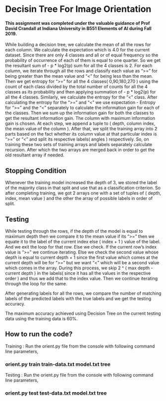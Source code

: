 # Decisin Tree For Image Orientation

#### This assignment was completed under the valuable guidance of Prof David Crandall at Indiana University in B551 Elements of AI during Fall 2019.

While building a decision tree, we calculate the mean of all the rows for each column. We calculate the expectation which is 4.0 for the current dataset. Since there are only 4 classes and all or of equal frequency so the probability of occurrence of each of them is equal to one quarter. So we get the resultant sum of - p * log2(p) sum for all the 4 classes is 2. For each column, we iterate through all the rows and classify each value as “>=” for being greater than the mean value and “<” for being less than the mean. Then we get entropy for “>=” for all the 4 classes( 0,90,180,270 ) using the count of each class divided by the total number of counts for all the 4 classes as its probability and then applying summation of - p * log2(p) for all the 4 classes. Similarly, we calculate the entropy for the “<” class. After calculating the entropy for the “>=” and “<” we use expectation - Entropy for “>=” and the “<” separately to calculate the information gain for each of the classes. Then we sum up the information gain for both the classes to get the resultant information gain. The column with maximum information gain is chosen. At each step, we append a tuple to ( depth, column index, the mean value of the column ). After that, we split the training array into 2 parts based on the fact whether its column value at that particular index is “>=” or “<” and split its respective labels( angles ) respectively. So, on training these two sets of training arrays and labels separately calculate recursion. After which the two arrays are merged back in order to get the old resultant array if needed.

## Stopping Condition
Whenever the training model increased the depth of 3, we stored the label of the majority class in that split and use that as a classification criterion. So after completing training, we got 2 arrays one with a set of tuples of ( depth, index, mean value ) and the other the array of possible labels in order of split.

## Testing
While testing through the rows, if the depth of the model is equal to maximum depth then we compare it to the mean value if its “>=” then we equate it to the label of the current index else ( index + 1 ) value of the label. And we exit the loop for that row. Else we check. If the current row’s index value is “>=” we continue iterating. Else we check the second value whose depth is equal to current depth + 1 since the first value which comes at the current depth will be for “>=” but we want “<” which will be a second value which comes in the array. During this process, we skip 2 ^ ( max depth - current depth ) in the labels( since it has all the values in the respective order ) and thus we add that to the index value. Then we continue iterating through the loop for the same.

After generating labels for all the rows, we compare the number of matching labels of the predicted labels with the true labels and we get the testing accuracy.

The maximum accuracy achieved using Decision Tree on the current testing data using the training data is 60%.

## How to run the code?

Training : Run the orient.py file from the console with following command line parameters, 

### orient.py train train-data.txt model.txt tree

Testing : Run the orient.py file from the console with following command line parameters, 

### orient.py test test-data.txt model.txt tree




